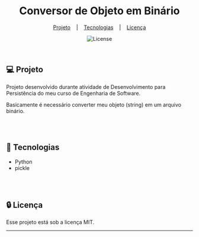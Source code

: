 <h1 align="center">Conversor de Objeto em Binário</h1>

<div align="center">

[Projeto](#projeto)
&nbsp;&nbsp;&nbsp;|&nbsp;&nbsp;&nbsp;
[Tecnologias](#tecnologias)
&nbsp;&nbsp;&nbsp;|&nbsp;&nbsp;&nbsp;
[Licença](#license)

</div>

<p align="center">
  <img alt="License" src="https://img.shields.io/static/v1?label=license&message=MIT&color=49AA26&labelColor=000000">
</p>

<br>

## 💻 Projeto <a name = "projeto"></a>

Projeto desenvolvido durante atividade de Desenvolvimento para Persistência do meu curso de Engenharia de Software.

Basicamente é necessário converter meu objeto (string) em um arquivo binário.

<br>
<br>

## 🚀 Tecnologias <a name = "tecnologias"></a>

- Python
- pickle

<br>
<br>

## 🔒 Licença

Esse projeto está sob a licença MIT.

<hr>
